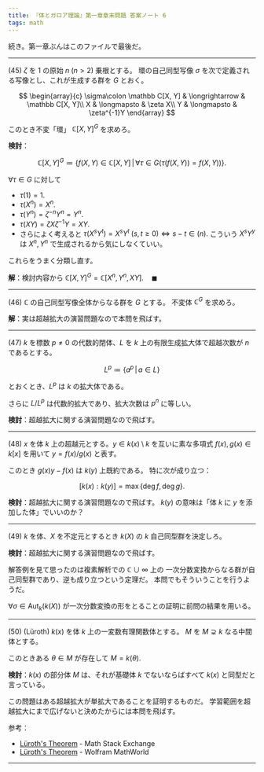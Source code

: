 ```yaml
---
title: 『体とガロア理論』第一章章末問題 答案ノート 6
tags: math
---
```


続き。第一章ぶんはこのファイルで最後だ。

----

$(45)$ $\zeta$ を $1$ の原始 $n\;(n \gt 2)$ 乗根とする。
環の自己同型写像 $\sigma$ を次で定義される写像とし、これが生成する群を $G$ とおく。

$$
\begin{array}{c}
\sigma\colon \mathbb C[X, Y] & \longrightarrow & \mathbb C[X, Y]\\
X & \longmapsto & \zeta X\\
Y & \longmapsto & \zeta^{-1}Y
\end{array}
$$

このとき不変「環」 $\mathbb C[X, Y]^G$ を求めろ。

**検討**：

$$
\mathbb C[X, Y]^G \coloneqq
\{f(X, Y) \in \mathbb C[X, Y]\,|\, \forall \tau \in G(\tau(f(X, Y)) = f(X, Y))\}.
$$

$\forall \tau \in G$ に対して

* $\tau(1) = 1.$
* $\tau(X^n) = X^n.$
* $\tau(Y^n) = \zeta^{-n}Y^n = Y^n.$
* $\tau(XY) = \zeta X \zeta^{-1}Y = XY.$
* さらによく考えると $\tau(X^sY^t) = X^sY^t\;(s, t \ge 0) \iff s - t \in (n).$
  こういう $X^sY^y$ は $X^n, Y^n$ で生成されるから気にしなくていい。

これらをうまく分類し直す。

**解**：検討内容から $\mathbb C[X, Y]^G = \mathbb C[X^n, Y^n, XY]. \quad\blacksquare$

----

$(46)$ $\mathbb C$ の自己同型写像全体からなる群を $G$ とする。
不変体 $\mathbb C^G$ を求めろ。

**解**：実は超越拡大の演習問題なので本問を飛ばす。

----

$(47)$ $k$ を標数 $p \ne 0$ の代数的閉体、$L$ を $k$ 上の有限生成拡大体で超越次数が $n$ であるとする。

$$
L^p \coloneqq \{a^p\,|\,a \in L\}
$$

とおくとき、$L^p$ は $k$ の拡大体である。

さらに $L/L^p$ は代数的拡大であり、拡大次数は $p^n$ に等しい。

**検討**：超越拡大に関する演習問題なので飛ばす。

----

$(48)$ $x$ を体 $k$ 上の超越元とする。$y \in k(x)\setminus k$ を互いに素な多項式
$f(x), g(x) \in k[x]$ を用いて $y = f(x)/g(x)$ と表す。

このとき $g(x)y - f(x)$ は $k(y)$ 上既約である。
特に次が成り立つ：

$$[k(x) : k(y)] = \max\lbrace \deg f, \deg g\rbrace.$$

**検討**：超越拡大に関する演習問題なので飛ばす。
$k(y)$ の意味は「体 $k$ に $y$ を添加した体」でいいのか？

----

$(49)$ $k$ を体、$X$ を不定元とするとき $k(X)$ の $k$ 自己同型群を決定しろ。

**検討**：超越拡大に関する演習問題なので飛ばす。

解答例を見て思ったのは複素解析での $\mathbb C \cup \infty$ 上の
一次分数変換からなる群が自己同型群であり、逆も成り立つという定理だ。
本問でもそういうことを行うようだ。

$\forall \sigma \in \operatorname{Aut}_k(k(X))$
が一次分数変換の形をとることの証明に前問の結果を用いる。

----

$(50)$ (Lüroth) $k(x)$ を体 $k$ 上の一変数有理関数体とする。
$M$ を $M \supsetneq k$ なる中間体とする。

このときある $\theta \in M$ が存在して $M = k(\theta).$

**検討**：$k(x)$ の部分体 $M$ は、それが基礎体 $k$ でないならばすべて $k(x)$ と同型だと言っている。

この問題はある超越拡大が単拡大であることを証明するものだ。
学習範囲を超越拡大にまで広げないと決めたからには本問を飛ばす。

参考：

* [Lüroth's Theorem](https://math.stackexchange.com/questions/108766/l%c3%bcroths-theorem) - Math Stack Exchange
* [Lüroth's Theorem](http://mathworld.wolfram.com/LuerothsTheorem.html) - Wolfram MathWorld


----
